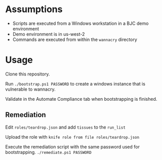 # Assumptions

* Scripts are executed from a Windows workstation in a BJC demo environment
* Demo environment is in us-west-2
* Commands are executed from within the `wannacry` directory

# Usage

Clone this repository.

Run `./bootstrap.ps1 PASSWORD` to create a windows instance that is vulnerable to wannacry.

Validate in the Automate Compliance tab when bootstrapping is finished. 

## Remediation
Edit `roles/teardrop.json` and add `tissues` to the `run_list`

Upload the role with `knife role from file roles/teardrop.json`

Execute the remediation script with the same password used for bootstrapping. `./remediate.ps1 PASSWORD`

